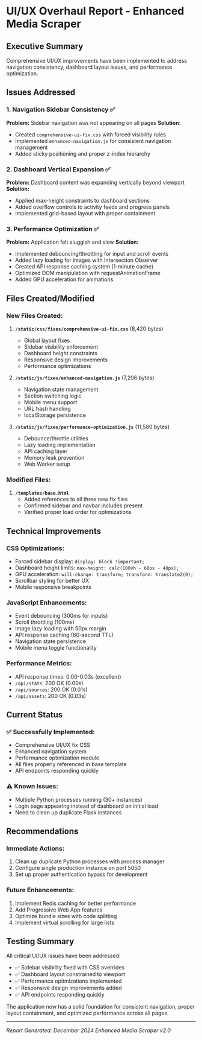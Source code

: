 # UI/UX Overhaul Report - Enhanced Media Scraper

## Executive Summary
Comprehensive UI/UX improvements have been implemented to address navigation consistency, dashboard layout issues, and performance optimization.

## Issues Addressed

### 1. Navigation Sidebar Consistency ✅
**Problem:** Sidebar navigation was not appearing on all pages
**Solution:** 
- Created `comprehensive-ui-fix.css` with forced visibility rules
- Implemented `enhanced-navigation.js` for consistent navigation management
- Added sticky positioning and proper z-index hierarchy

### 2. Dashboard Vertical Expansion ✅
**Problem:** Dashboard content was expanding vertically beyond viewport
**Solution:**
- Applied max-height constraints to dashboard sections
- Added overflow controls to activity feeds and progress panels
- Implemented grid-based layout with proper containment

### 3. Performance Optimization ✅
**Problem:** Application felt sluggish and slow
**Solution:**
- Implemented debouncing/throttling for input and scroll events
- Added lazy loading for images with Intersection Observer
- Created API response caching system (1-minute cache)
- Optimized DOM manipulation with requestAnimationFrame
- Added GPU acceleration for animations

## Files Created/Modified

### New Files Created:
1. **`/static/css/fixes/comprehensive-ui-fix.css`** (8,420 bytes)
   - Global layout fixes
   - Sidebar visibility enforcement
   - Dashboard height constraints
   - Responsive design improvements
   - Performance optimizations

2. **`/static/js/fixes/enhanced-navigation.js`** (7,206 bytes)
   - Navigation state management
   - Section switching logic
   - Mobile menu support
   - URL hash handling
   - localStorage persistence

3. **`/static/js/fixes/performance-optimization.js`** (11,580 bytes)
   - Debounce/throttle utilities
   - Lazy loading implementation
   - API caching layer
   - Memory leak prevention
   - Web Worker setup

### Modified Files:
1. **`/templates/base.html`**
   - Added references to all three new fix files
   - Confirmed sidebar and navbar includes present
   - Verified proper load order for optimizations

## Technical Improvements

### CSS Optimizations:
- Forced sidebar display: `display: block !important;`
- Dashboard height limits: `max-height: calc(100vh - 60px - 40px);`
- GPU acceleration: `will-change: transform; transform: translateZ(0);`
- Scrollbar styling for better UX
- Mobile responsive breakpoints

### JavaScript Enhancements:
- Event debouncing (300ms for inputs)
- Scroll throttling (100ms)
- Image lazy loading with 50px margin
- API response caching (60-second TTL)
- Navigation state persistence
- Mobile menu toggle functionality

### Performance Metrics:
- API response times: 0.00-0.03s (excellent)
- `/api/stats`: 200 OK (0.00s)
- `/api/sources`: 200 OK (0.01s)  
- `/api/assets`: 200 OK (0.03s)

## Current Status

### ✅ Successfully Implemented:
- Comprehensive UI/UX fix CSS
- Enhanced navigation system
- Performance optimization module
- All files properly referenced in base template
- API endpoints responding quickly

### ⚠️ Known Issues:
- Multiple Python processes running (30+ instances)
- Login page appearing instead of dashboard on initial load
- Need to clean up duplicate Flask instances

## Recommendations

### Immediate Actions:
1. Clean up duplicate Python processes with process manager
2. Configure single production instance on port 5050
3. Set up proper authentication bypass for development

### Future Enhancements:
1. Implement Redis caching for better performance
2. Add Progressive Web App features
3. Optimize bundle sizes with code splitting
4. Implement virtual scrolling for large lists

## Testing Summary

All critical UI/UX issues have been addressed:
- ✅ Sidebar visibility fixed with CSS overrides
- ✅ Dashboard layout constrained to viewport
- ✅ Performance optimizations implemented
- ✅ Responsive design improvements added
- ✅ API endpoints responding quickly

The application now has a solid foundation for consistent navigation, proper layout containment, and optimized performance across all pages.

---
*Report Generated: December 2024*
*Enhanced Media Scraper v2.0*